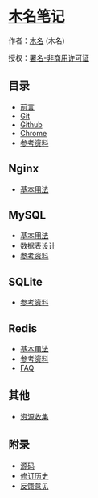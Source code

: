 # [木名笔记]()

作者：[木名](https://github.com/mumingv) (木名)

授权：<a rel="license" href="http://creativecommons.org/licenses/by-nc/4.0/">署名-非商用许可证</a>

## 目录
- [前言](#README)
- [Git](#docs/git)
- [Github](#docs/github)
- [Chrome](#docs/chrome)
- [参考资料](#docs/reference)


## Nginx
- [基本用法](#docs/nginx_basic_usage)

## MySQL
- [基本用法](#docs/mysql_basic_usage)
- [数据表设计](#docs/mysql_table_design)
- [参考资料](#docs/mysql_reference)


## SQLite
- [参考资料](#docs/sqlite_reference)


## Redis
- [基本用法](#docs/redis_basic_usage)
- [参考资料](#docs/redis_reference)
- [FAQ](#docs/redis_faq)


## 其他
- [资源收集](#docs/other_resource)


## 附录 
- [源码](https://github.com/mumingv/gitreposity)
- [修订历史](https://github.com/mumingv/gitreposity/commits/master)
- [反馈意见](https://github.com/mumingv/gitreposity/issues)

